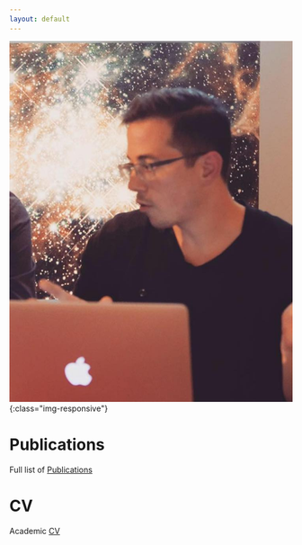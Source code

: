 ```yaml
---
layout: default
---
```




![#JKL filter](jmb.jpg){:class="img-responsive"}

# Publications
Full list of [Publications](/pubs.html)

# CV
Academic [CV](/cv/long-cv.pdf)
